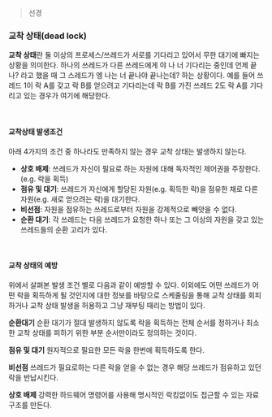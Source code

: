 > 선경

### 교착 상태(dead lock)
**교착 상태**란 둘 이상의 프로세스/쓰레드가 서로를 기다리고 있어서 무한 대기에 빠지는 상황을 의미한다. 하나의 쓰레드가 다른 쓰레드에게 야 나 너 기다리는 중인데 언제 끝나? 라고 했을 때 그 스레드가 엥 나는 너 끝나야 끝나는데? 하는 상황이다. 예를 들어 쓰레드 1이 락 A를 갖고 락 B를 얻으려고 기다리는데 락 B를 가진 쓰레드 2도 락 A를 기다리고 있는 경우가 여기에 해당한다.

<br>

#### 교착상태 발생조건
아래 4가지의 조건 중 하나라도 만족하지 않는 경우 교착 상태는 발생하지 않는다. 
- **상호 배제**: 쓰레드가 자신이 필요로 하는 자원에 대해 독자적인 제어권을 주장한다.(e.g. 락을 획득)
- **점유 및 대기**: 쓰레드가 자신에게 할당된 자원(e.g. 획득한 락)을 점유한 채로 다른 자원(e.g. 새로 얻으려는 락)을 대기한다. 
- **비선점**: 자원을 점유하는 쓰레드로부터 자원을 강제적으로 빼앗을 수 없다. 
- **순환 대기**: 각 쓰레드는 다음 쓰레드가 요청한 하나 또는 그 이상의 자원을 갖고 있는 쓰레드들의 순환 고리가 있다. 

<br>

#### 교착 상태의 예방
위에서 살펴본 발생 조건 별로 다음과 같이 예방할 수 있다. 이외에도 어떤 쓰레드가 어떤 락을 획득하게 될 것인지에 대한 정보를 바탕으로 스케줄링을 통해 교착 상태를 회피하거나 교착 상태 발생을 허용하고 그냥 재부팅 때리는 방법이 있다. 

**순환대기**
순환 대기가 절대 발생하지 않도록 락을 획득하는 전체 순서를 정하거나 최소한 교착 상태를 피하기 위한 부분 순서만이라도 정의하는 것이다.

**점유 및 대기**
원자적으로 필요한 모든 락을 한번에 획득하도록 한다.

**비선점**
쓰레드가 필요로하는 다른 락을 얻을 수 없는 경우 해당 쓰레드가 점유하고 있던 락을 반납시킨다. 

**상호 배제**
강력한 하드웨어 명령어를 사용해 명시적인 락킹없이도 접근할 수 있는 자료 구조를 만든다. 
